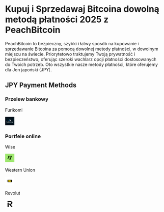 <body class="payment-methods-page">

# Kupuj i Sprzedawaj Bitcoina dowolną metodą płatności 2025 z PeachBitcoin

PeachBitcoin to bezpieczny, szybki i łatwy sposób na kupowanie i sprzedawanie Bitcoina za pomocą dowolnej metody płatności, w dowolnym miejscu na świecie. Priorytetowo traktujemy Twoją prywatność i bezpieczeństwo, oferując szeroki wachlarz opcji płatności dostosowanych do Twoich potrzeb. Oto wszystkie nasze metody płatności, które oferujemy dla Jen japoński (JPY).

## JPY Payment Methods

### Przelew bankowy

<div class="payment-grid">
    <div class="payment-grid-item">
        <p>Furikomi</p> 
        <img src="/img/faq/logoimg/furikomi.png" width="30px" height="27px" alt="Kup bitcoina za pomocą Furikomi, Sprzedaj bitcoina za pomocą Furikomi">
    </div>
</div>

### Portfele online

<div class="payment-grid">
    <div class="payment-grid-item">
        <p>Wise</p> 
        <img src="/img/faq/logoimg/wise.png" width="30px" height="27px" alt="Kup bitcoina za pomocą Wise, Sprzedaj bitcoina za pomocą Wise">
    </div>
    <div class="payment-grid-item">
        <p>Western Union</p> 
        <img src="/img/faq/logoimg/westernunion.png" width="30px" height="27px" alt="Kup bitcoina za pomocą Western Union, Sprzedaj bitcoina za pomocą Western Union">
    </div>
        <div class="payment-grid-item">
        <p>Revolut</p> 
        <img src="/img/faq/logoimg/revolut.png" width="30px" height="27px" alt="Kup bitcoina za pomocą Revolut, Sprzedaj bitcoina za pomocą Revolut">
    </div>
</div>

</body>
